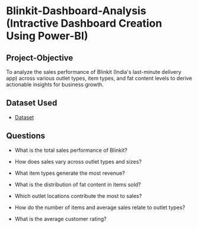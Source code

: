 # Blinkit-Dashboard-Analysis (Intractive Dashboard Creation Using Power-BI)
## Project-Objective
To analyze the sales performance of Blinkit (India's last-minute delivery app) across various outlet types, item types, and fat content levels to derive actionable insights for business growth.
## Dataset Used
- <a href="https://github.com/Sakshisolanki22/Blinkit-Dashboard/blob/main/BlinkIT%20Grocery%20Data.xlsx"> Dataset </a>
## Questions
- What is the total sales performance of Blinkit?

- How does sales vary across outlet types and sizes?

- What item types generate the most revenue?

- What is the distribution of fat content in items sold?

- Which outlet locations contribute the most to sales?

- How do the number of items and average sales relate to outlet types?

- What is the average customer rating?

